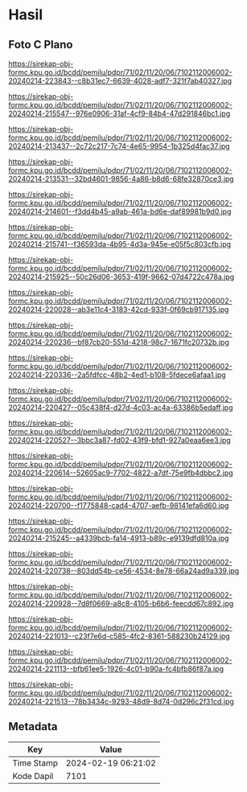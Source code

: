 # Hasil

## Foto C Plano

https://sirekap-obj-formc.kpu.go.id/bcdd/pemilu/pdpr/71/02/11/20/06/7102112006002-20240214-223843--c8b31ec7-6639-4028-adf7-321f7ab40327.jpg

https://sirekap-obj-formc.kpu.go.id/bcdd/pemilu/pdpr/71/02/11/20/06/7102112006002-20240214-215547--976e0906-31af-4cf9-84b4-47d291846bc1.jpg

https://sirekap-obj-formc.kpu.go.id/bcdd/pemilu/pdpr/71/02/11/20/06/7102112006002-20240214-213437--2c72c217-7c74-4e65-9954-1b325d4fac37.jpg

https://sirekap-obj-formc.kpu.go.id/bcdd/pemilu/pdpr/71/02/11/20/06/7102112006002-20240214-213531--32bd4601-9856-4a86-b8d6-68fe32870ce3.jpg

https://sirekap-obj-formc.kpu.go.id/bcdd/pemilu/pdpr/71/02/11/20/06/7102112006002-20240214-214601--f3dd4b45-a9ab-461a-bd6e-daf89981b9d0.jpg

https://sirekap-obj-formc.kpu.go.id/bcdd/pemilu/pdpr/71/02/11/20/06/7102112006002-20240214-215741--f36593da-4b95-4d3a-945e-e05f5c803cfb.jpg

https://sirekap-obj-formc.kpu.go.id/bcdd/pemilu/pdpr/71/02/11/20/06/7102112006002-20240214-215925--50c26d06-3653-419f-9662-07d4722c478a.jpg

https://sirekap-obj-formc.kpu.go.id/bcdd/pemilu/pdpr/71/02/11/20/06/7102112006002-20240214-220028--ab3e11c4-3183-42cd-933f-0f69cb917135.jpg

https://sirekap-obj-formc.kpu.go.id/bcdd/pemilu/pdpr/71/02/11/20/06/7102112006002-20240214-220236--bf87cb20-551d-4218-98c7-1671fc20732b.jpg

https://sirekap-obj-formc.kpu.go.id/bcdd/pemilu/pdpr/71/02/11/20/06/7102112006002-20240214-220336--2a5fdfcc-48b2-4ed1-b108-5fdece6afaa1.jpg

https://sirekap-obj-formc.kpu.go.id/bcdd/pemilu/pdpr/71/02/11/20/06/7102112006002-20240214-220427--05c438f4-d27d-4c03-ac4a-63386b5edaff.jpg

https://sirekap-obj-formc.kpu.go.id/bcdd/pemilu/pdpr/71/02/11/20/06/7102112006002-20240214-220527--3bbc3a87-fd02-43f9-bfd1-927a0eaa6ee3.jpg

https://sirekap-obj-formc.kpu.go.id/bcdd/pemilu/pdpr/71/02/11/20/06/7102112006002-20240214-220614--52605ac9-7702-4822-a7df-75e9fb4dbbc2.jpg

https://sirekap-obj-formc.kpu.go.id/bcdd/pemilu/pdpr/71/02/11/20/06/7102112006002-20240214-220700--f1775848-cad4-4707-aefb-98141efa6d60.jpg

https://sirekap-obj-formc.kpu.go.id/bcdd/pemilu/pdpr/71/02/11/20/06/7102112006002-20240214-215245--a4339bcb-fa14-4913-b89c-e9139dfd810a.jpg

https://sirekap-obj-formc.kpu.go.id/bcdd/pemilu/pdpr/71/02/11/20/06/7102112006002-20240214-220738--803dd54b-ce56-4534-8e78-66a24ad9a339.jpg

https://sirekap-obj-formc.kpu.go.id/bcdd/pemilu/pdpr/71/02/11/20/06/7102112006002-20240214-220928--7d8f0669-a8c8-4105-b6b6-feecdd67c892.jpg

https://sirekap-obj-formc.kpu.go.id/bcdd/pemilu/pdpr/71/02/11/20/06/7102112006002-20240214-221013--c23f7e6d-c585-4fc2-8361-588230b24129.jpg

https://sirekap-obj-formc.kpu.go.id/bcdd/pemilu/pdpr/71/02/11/20/06/7102112006002-20240214-221113--bfb61ee5-1926-4c01-b90a-fc4bfb86f87a.jpg

https://sirekap-obj-formc.kpu.go.id/bcdd/pemilu/pdpr/71/02/11/20/06/7102112006002-20240214-221513--78b3434c-9293-48d9-8d74-0d296c2f31cd.jpg


## Metadata

| Key        | Value               |
| ---------- | ------------------- |
| Time Stamp | 2024-02-19 06:21:02 |
| Kode Dapil | 7101                |



